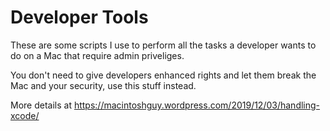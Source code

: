 # Developer Tools

These are some scripts I use to perform all the tasks a developer wants to do on a Mac that require admin priveliges.

You don't need to give developers enhanced rights and let them break the Mac and your security, use this stuff instead.

More details at https://macintoshguy.wordpress.com/2019/12/03/handling-xcode/
